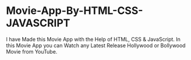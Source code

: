 # Movie-App-By-HTML-CSS-JAVASCRIPT
I have Made this Movie App with the Help of HTML, CSS &amp; JavaScript. In this Movie App you can Watch any Latest Release Hollywood or Bollywood Movie from YouTube.
